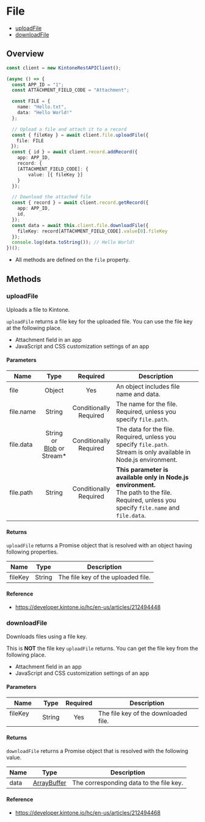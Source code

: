 # File

- [uploadFile](#uploadFile)
- [downloadFile](#downloadFile)

## Overview

```ts
const client = new KintoneRestAPIClient();

(async () => {
  const APP_ID = "1";
  const ATTACHMENT_FIELD_CODE = "Attachment";

  const FILE = {
    name: "Hello.txt",
    data: "Hello World!"
  };

  // Upload a file and attach it to a record
  const { fileKey } = await client.file.uploadFile({
　  file: FILE
　});
  const { id } = await client.record.addRecord({
    app: APP_ID,
    record: {
    [ATTACHMENT_FIELD_CODE]: {
        value: [{ fileKey }]
    }
  });

  // Download the attached file
  const { record } = await client.record.getRecord({
    app: APP_ID,
    id,
  });
  const data = await this.client.file.downloadFile({
    fileKey: record[ATTACHMENT_FIELD_CODE].value[0].fileKey
  });
  console.log(data.toString()); // Hello World!
})();
```

- All methods are defined on the `file` property.

## Methods

### uploadFile

Uploads a file to Kintone.

`uploadFile` returns a file key for the uploaded file.
You can use the file key at the following place.

- Attachment field in an app
- JavaScript and CSS customization settings of an app

#### Parameters

| Name      |                                              Type                                              |          Required           | Description                                                                                                                                         |
| --------- | :--------------------------------------------------------------------------------------------: | :-------------------------: | --------------------------------------------------------------------------------------------------------------------------------------------------- |
| file      |                                             Object                                             |             Yes             | An object includes file name and data.                                                                                                              |
| file.name |                                             String                                             | Conditionally<br />Required | The name for the file. Required, unless you specify `file.path`.                                                                                    |
| file.data | String or<br />[Blob](https://developer.mozilla.org/en-US/docs/Web/API/Blob) or<br /> Stream\* | Conditionally<br />Required | The data for the file. Required, unless you specify `file.path`.<br> Stream is only available in Node.js environment.                               |
| file.path |                                             String                                             | Conditionally<br />Required | **This parameter is available only in Node.js environment.** <br /> The path to the file. Required, unless you specify `file.name` and `file.data`. |

#### Returns

`uploadFile` returns a Promise object that is resolved with an object having following properties.

| Name    |  Type  | Description                        |
| ------- | :----: | ---------------------------------- |
| fileKey | String | The file key of the uploaded file. |

#### Reference

- https://developer.kintone.io/hc/en-us/articles/212494448

### downloadFile

Downloads files using a file key.

This is **NOT** the file key `uploadFile` returns.
You can get the file key from the following place.

- Attachment field in an app
- JavaScript and CSS customization settings of an app

#### Parameters

| Name 　    |  Type  | Required | Description                          |
| ---------- | :----: | :------: | ------------------------------------ |
| fileKey 　 | String |   Yes    | The file key of the downloaded file. |

#### Returns

`downloadFile` returns a Promise object that is resolved with the following value.

| Name |                                                    Type                                                     | Description                             |
| ---- | :---------------------------------------------------------------------------------------------------------: | --------------------------------------- |
| data | [ArrayBuffer](https://developer.mozilla.org/en-US/docs/Web/JavaScript/Reference/Global_Objects/ArrayBuffer) | The corresponding data to the file key. |

#### Reference

- https://developer.kintone.io/hc/en-us/articles/212494468
